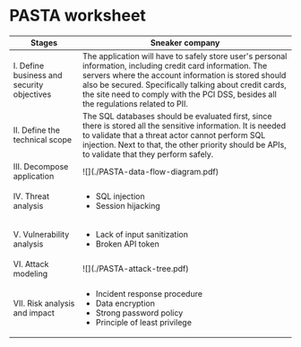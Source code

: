 # PASTA worksheet

<table>
  <thead>
    <th>Stages</th>
    <th>Sneaker company</th>
  </thead>
  <tbody>
    <tr>
      <td>
      I. Define business and security objectives
      </td>
      <td>
      The application will have to safely store user's personal information, including credit card information. The servers where the account information is stored should also be secured. Specifically talking about credit cards, the site need to comply with the PCI DSS, besides all the regulations related to PII.
      </td>
    </tr>
    <tr>
      <td>
      II. Define the technical scope
      </td>
      <td>
      The SQL databases should be evaluated first, since there is stored all the sensitive information. It is needed to validate that a threat actor cannot perform SQL injection. Next to that, the other priority should be APIs, to validate that they perform safely.
      </td>
    </tr>
    <tr>
      <td>
      III. Decompose application
      </td>
      <td>
      ![](./PASTA-data-flow-diagram.pdf)
      </td>
    </tr>
    <tr>
      <td>
      IV. Threat analysis
      </td>
      <td>
        <ul>
          <li>SQL injection</li>
          <li>Session hijacking</li>
        </ul>
      </td>
    </tr>
    <tr>
      <td>
      V. Vulnerability analysis
      </td>
      <td>
        <ul>
          <li>Lack of input sanitization</li>
          <li>Broken API token</li>
        </ul>
      </td>
    </tr>
    <tr>
      <td>
      VI. Attack modeling
      </td>
      <td>
      ![](./PASTA-attack-tree.pdf)
      </td>
    </tr>
    <tr>
      <td>
      VII. Risk analysis and impact
      </td>
      <td>
        <ul>
          <li>Incident response procedure</li>
          <li>Data encryption</li>
          <li>Strong password policy</li>
          <li>Principle of least privilege</li>
        </ul>
      </td>
    </tr>
  </tbody>
</table>